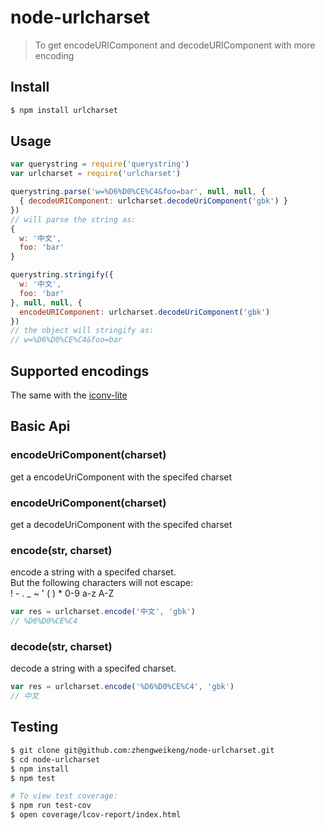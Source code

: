 # node-urlcharset
> To get encodeURIComponent and decodeURIComponent with more encoding

## Install
```bash
$ npm install urlcharset
```

## Usage
```javascript
var querystring = require('querystring')
var urlcharset = require('urlcharset')

querystring.parse('w=%D6%D0%CE%C4&foo=bar', null, null, {
  { decodeURIComponent: urlcharset.decodeUriComponent('gbk') }
})
// will parse the string as:
{
  w: '中文',
  foo: 'bar'
}

querystring.stringify({
  w: '中文',
  foo: 'bar'
}, null, null, {
  encodeURIComponent: urlcharset.decodeUriComponent('gbk')
})
// the object will stringify as:
// w=%D6%D0%CE%C4&foo=bar
```

## Supported encodings
The same with the [iconv-lite](https://github.com/ashtuchkin/iconv-lite#supported-encodings)

## Basic Api
### encodeUriComponent(charset)
get a encodeUriComponent with the specifed charset

### encodeUriComponent(charset) 
get a decodeUriComponent with the specifed charset

### encode(str, charset)
encode a string with a specifed charset.  
But the following characters will not escape:  
! - . _ ~ ' ( ) * 0-9 a-z A-Z
```javascript
var res = urlcharset.encode('中文', 'gbk')
// %D6%D0%CE%C4
```

### decode(str, charset)
decode a string with a specifed charset.  
```javascript
var res = urlcharset.encode('%D6%D0%CE%C4', 'gbk')
// 中文
```

## Testing
```bash
$ git clone git@github.com:zhengweikeng/node-urlcharset.git
$ cd node-urlcharset
$ npm install
$ npm test

# To view test coverage:
$ npm run test-cov
$ open coverage/lcov-report/index.html
```
